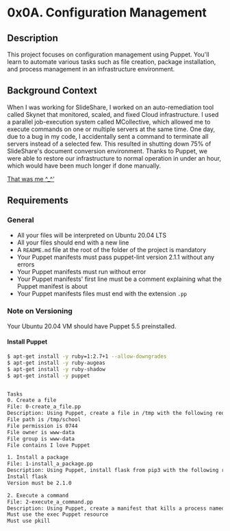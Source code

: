 # 0x0A. Configuration Management

## Description
This project focuses on configuration management using Puppet. You'll learn to automate various tasks such as file creation, package installation, and process management in an infrastructure environment.

## Background Context
When I was working for SlideShare, I worked on an auto-remediation tool called Skynet that monitored, scaled, and fixed Cloud infrastructure. I used a parallel job-execution system called MCollective, which allowed me to execute commands on one or multiple servers at the same time. One day, due to a bug in my code, I accidentally sent a command to terminate all servers instead of a selected few. This resulted in shutting down 75% of SlideShare's document conversion environment. Thanks to Puppet, we were able to restore our infrastructure to normal operation in under an hour, which would have been much longer if done manually.

[That was me ^_^‘](https://x.com/devopsreact/status/836971570136375296)

## Requirements
### General
- All your files will be interpreted on Ubuntu 20.04 LTS
- All your files should end with a new line
- A `README.md` file at the root of the folder of the project is mandatory
- Your Puppet manifests must pass puppet-lint version 2.1.1 without any errors
- Your Puppet manifests must run without error
- Your Puppet manifests' first line must be a comment explaining what the Puppet manifest is about
- Your Puppet manifests files must end with the extension `.pp`

### Note on Versioning
Your Ubuntu 20.04 VM should have Puppet 5.5 preinstalled.

#### Install Puppet
```sh
$ apt-get install -y ruby=1:2.7+1 --allow-downgrades
$ apt-get install -y ruby-augeas
$ apt-get install -y ruby-shadow
$ apt-get install -y puppet


Tasks
0. Create a file
File: 0-create_a_file.pp
Description: Using Puppet, create a file in /tmp with the following requirements:
File path is /tmp/school
File permission is 0744
File owner is www-data
File group is www-data
File contains I love Puppet

1. Install a package
File: 1-install_a_package.pp
Description: Using Puppet, install flask from pip3 with the following requirements:
Install flask
Version must be 2.1.0

2. Execute a command
File: 2-execute_a_command.pp
Description: Using Puppet, create a manifest that kills a process named killmenow with the following requirements:
Must use the exec Puppet resource
Must use pkill
